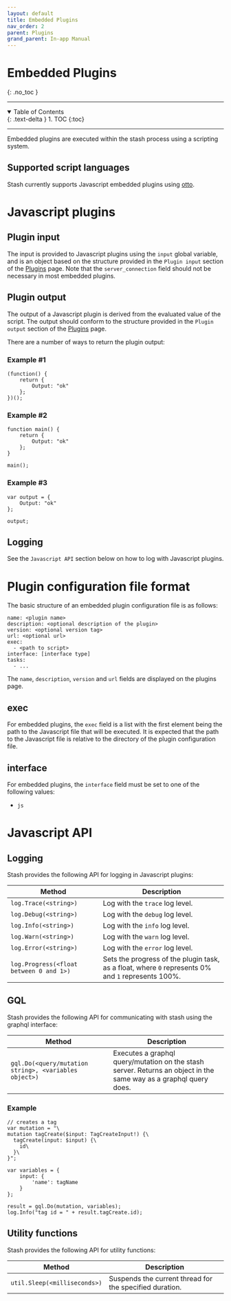 ```yaml
---
layout: default
title: Embedded Plugins
nav_order: 2
parent: Plugins
grand_parent: In-app Manual
---
```


# **Embedded Plugins**
{: .no_toc }

---

<details open markdown="block">
  <summary>
    Table of Contents
  </summary>
  {: .text-delta }
1. TOC
{:toc}
</details>

---

Embedded plugins are executed within the stash process using a scripting system.

## Supported script languages

Stash currently supports Javascript embedded plugins using [otto](https://github.com/robertkrimen/otto).

# Javascript plugins

## Plugin input

The input is provided to Javascript plugins using the `input` global variable, and is an object based on the structure provided in the `Plugin input` section of the [Plugins](/help/Plugins.md) page. Note that the `server_connection` field should not be necessary in most embedded plugins.

## Plugin output

The output of a Javascript plugin is derived from the evaluated value of the script. The output should conform to the structure provided in the `Plugin output` section of the [Plugins](/help/Plugins.md) page.

There are a number of ways to return the plugin output:

### Example #1
```
(function() {
    return {
        Output: "ok"
    };
})();
```

### Example #2
```
function main() {
    return {
        Output: "ok"
    };
}

main();
```

### Example #3
```
var output = {
    Output: "ok"
};

output;
```

## Logging

See the `Javascript API` section below on how to log with Javascript plugins.

# Plugin configuration file format

The basic structure of an embedded plugin configuration file is as follows:

```
name: <plugin name>
description: <optional description of the plugin>
version: <optional version tag>
url: <optional url>
exec:
  - <path to script>
interface: [interface type]
tasks:
  - ...
```

The `name`, `description`, `version` and `url` fields are displayed on the plugins page.

## exec

For embedded plugins, the `exec` field is a list with the first element being the path to the Javascript file that will be executed. It is expected that the path to the Javascript file is relative to the directory of the plugin configuration file.

## interface

For embedded plugins, the `interface` field must be set to one of the following values:
* `js`

# Javascript API

## Logging

Stash provides the following API for logging in Javascript plugins:

| Method | Description |
|--------|-------------|
| `log.Trace(<string>)` | Log with the `trace` log level. |
| `log.Debug(<string>)` | Log with the `debug` log level. |
| `log.Info(<string>)` | Log with the `info` log level. |
| `log.Warn(<string>)` | Log with the `warn` log level. |
| `log.Error(<string>)` | Log with the `error` log level. |
| `log.Progress(<float between 0 and 1>)` | Sets the progress of the plugin task, as a float, where `0` represents 0% and `1` represents 100%. |

## GQL

Stash provides the following API for communicating with stash using the graphql interface:

| Method | Description |
|--------|-------------|
| `gql.Do(<query/mutation string>, <variables object>)` | Executes a graphql query/mutation on the stash server. Returns an object in the same way as a graphql query does. |

### Example

```
// creates a tag
var mutation = "\
mutation tagCreate($input: TagCreateInput!) {\
  tagCreate(input: $input) {\
    id\
  }\
}";

var variables = {
    input: {
        'name': tagName
    }
};

result = gql.Do(mutation, variables);
log.Info("tag id = " + result.tagCreate.id);
```

## Utility functions

Stash provides the following API for utility functions:

| Method | Description |
|--------|-------------|
| `util.Sleep(<milliseconds>)` | Suspends the current thread for the specified duration. |
